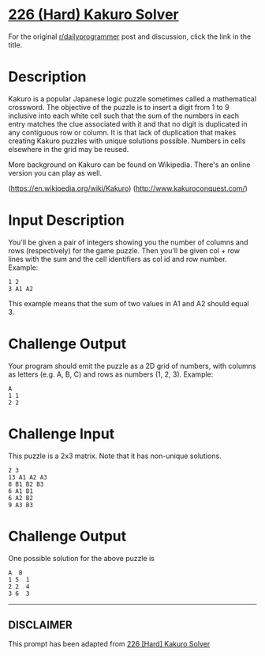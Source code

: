 # [226 (Hard) Kakuro Solver](https://www.reddit.com/r/dailyprogrammer/comments/3g2tby/20150807_challenge_226_hard_kakuro_solver/)

For the original [r/dailyprogrammer](https://www.reddit.com/r/dailyprogrammer/) post and discussion, click the link in the title.

# Description
Kakuro is a popular Japanese logic puzzle sometimes called a mathematical crossword. The objective of the puzzle is to insert a digit from 1 to 9 inclusive into each white cell such that the sum of the numbers in each entry matches the clue associated with it and that no digit is duplicated in any contiguous row or column. It is that lack of duplication that makes creating Kakuro puzzles with unique solutions possible. Numbers in cells elsewhere in the grid may be reused.

More background on Kakuro can be found on Wikipedia. There's an online version you can play as well. 

(https://en.wikipedia.org/wiki/Kakuro)
(http://www.kakuroconquest.com/)
# Input Description
You'll be given a pair of integers showing you the number of columns and rows (respectively) for the game puzzle. Then you'll be given col + row lines with the sum and the cell identifiers as col id and row number. Example:


```
1 2
3 A1 A2
```
This example means that the sum of two values in A1 and A2 should equal 3. 

# Challenge Output
Your program should emit the puzzle as a 2D grid of numbers, with columns as letters (e.g. A, B, C) and rows as numbers (1, 2, 3). Example:


```
A
1 1
2 2
```
# Challenge Input
This puzzle is a 2x3 matrix. Note that it has non-unique solutions.


```
2 3 
13 A1 A2 A3
8 B1 B2 B3
6 A1 B1
6 A2 B2
9 A3 B3
```
# Challenge Output
One possible solution for the above puzzle is


```
A  B 
1 5  1
2 2  4
3 6  3
```

----
## **DISCLAIMER**
This prompt has been adapted from [226 [Hard] Kakuro Solver](https://www.reddit.com/r/dailyprogrammer/comments/3g2tby/20150807_challenge_226_hard_kakuro_solver/
)
